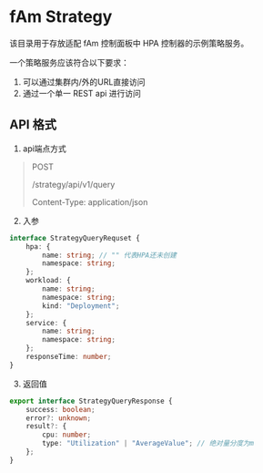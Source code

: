 # fAm Strategy

该目录用于存放适配 fAm 控制面板中 HPA 控制器的示例策略服务。

一个策略服务应该符合以下要求：

1. 可以通过集群内/外的URL直接访问
2. 通过一个单一 REST api 进行访问

## API  格式

1. api端点方式

> POST 
>
> /strategy/api/v1/query
>
> Content-Type: application/json

2. 入参

```typescript
interface StrategyQueryRequset {
    hpa: {
        name: string; // "" 代表HPA还未创建
        namespace: string;
    };
    workload: {
        name: string;
        namespace: string;
        kind: "Deployment";
    };
    service: {
        name: string;
        namespace: string;
    };
    responseTime: number;
}
```

3. 返回值

```typescript
export interface StrategyQueryResponse {
    success: boolean;
    error?: unknown;
    result?: {
        cpu: number;
        type: "Utilization" | "AverageValue"; // 绝对量分度为m
    };
}
```

